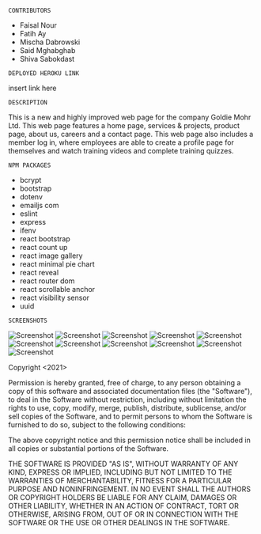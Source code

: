 `` CONTRIBUTORS `` 

- Faisal Nour
- Fatih Ay
- Mischa Dabrowski
- Said Mghabghab
- Shiva Sabokdast

`` DEPLOYED HEROKU LINK ``

insert link here


``DESCRIPTION``

This is a new and highly improved web page for the company Goldie Mohr Ltd. This web page features a home page, services & projects, product page, about us, careers and a contact page. This web page also includes a member log in, where employees are able to create a profile page for themselves and watch training videos and complete training quizzes. 


`` NPM PACKAGES ``

- bcrypt
- bootstrap
- dotenv
- emailjs com
- eslint
- express
- ifenv
- react bootstrap
- react count up
- react image gallery
- react minimal pie chart
- react reveal
- react router dom
- react scrollable anchor
- react visibility sensor
- uuid

`` SCREENSHOTS `` 

![Screenshot](screenshots/ss1.png?raw=true)
![Screenshot](screenshots/ss2.png?raw=true)
![Screenshot](screenshots/ss3.png?raw=true)
![Screenshot](screenshots/ss4.png?raw=true)
![Screenshot](screenshots/ss5.png?raw=true)
![Screenshot](screenshots/ss6.png?raw=true)
![Screenshot](screenshots/ss7.png?raw=true)
![Screenshot](screenshots/ss8.png?raw=true)
![Screenshot](screenshots/ss9.png?raw=true)
![Screenshot](screenshots/ss10.png?raw=true)
![Screenshot](screenshots/ss11.png?raw=true)

Copyright <2021> <COPYRIGHT HOLDER>

Permission is hereby granted, free of charge, to any person obtaining a copy of this software and associated documentation files (the "Software"), to deal in the Software without restriction, including without limitation the rights to use, copy, modify, merge, publish, distribute, sublicense, and/or sell copies of the Software, and to permit persons to whom the Software is furnished to do so, subject to the following conditions:

The above copyright notice and this permission notice shall be included in all copies or substantial portions of the Software.

THE SOFTWARE IS PROVIDED "AS IS", WITHOUT WARRANTY OF ANY KIND, EXPRESS OR IMPLIED, INCLUDING BUT NOT LIMITED TO THE WARRANTIES OF MERCHANTABILITY, FITNESS FOR A PARTICULAR PURPOSE AND NONINFRINGEMENT. IN NO EVENT SHALL THE AUTHORS OR COPYRIGHT HOLDERS BE LIABLE FOR ANY CLAIM, DAMAGES OR OTHER LIABILITY, WHETHER IN AN ACTION OF CONTRACT, TORT OR OTHERWISE, ARISING FROM, OUT OF OR IN CONNECTION WITH THE SOFTWARE OR THE USE OR OTHER DEALINGS IN THE SOFTWARE.


